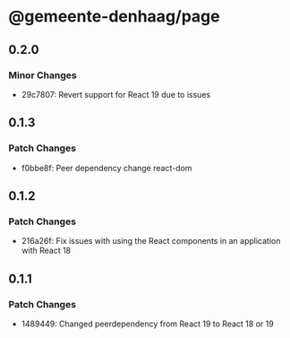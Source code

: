 # @gemeente-denhaag/page

## 0.2.0

### Minor Changes

- 29c7807: Revert support for React 19 due to issues

## 0.1.3

### Patch Changes

- f0bbe8f: Peer dependency change react-dom

## 0.1.2

### Patch Changes

- 216a26f: Fix issues with using the React components in an application with React 18

## 0.1.1

### Patch Changes

- 1489449: Changed peerdependency from React 19 to React 18 or 19
